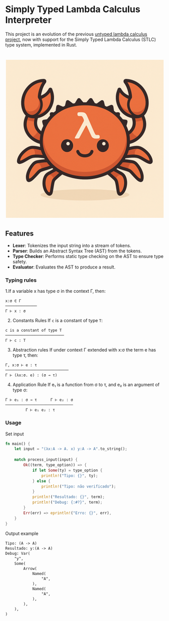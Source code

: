 # Simply Typed Lambda Calculus Interpreter

This project is an evolution of the previous [untyped lambda calculus project](https://github.com/z4nder/lambda-calculus), now with support for the Simply Typed Lambda Calculus (STLC) type system, implemented in Rust.

<h1 align="center">
  <img src="./assets/logo.png" alt="logo of project" width="500px" />
</h1>

## Features

*   **Lexer**: Tokenizes the input string into a stream of tokens.
*   **Parser**: Builds an Abstract Syntax Tree (AST) from the tokens.
*   **Type Checker**: Performs static type checking on the AST to ensure type safety.
*   **Evaluator**: Evaluates the AST to produce a result.


### Typing rules

1.If a variable x has type σ in the context Γ, then:
```
x:σ ∈ Γ
──────────────
Γ ⊢ x : σ
```

2. Constants Rules
If `c` is a constant of type `T`:
```
c is a constant of type T
──────────────────────────
Γ ⊢ c : T
```

3. Abstraction rules
If under context Γ extended with x:σ the term e has type τ, then:
```
Γ, x:σ ⊢ e : τ
────────────────────────────
Γ ⊢ (λx:σ. e) : (σ → τ)
```

4. Application Rule
If e₁ is a function from σ to τ, and e₂ is an argument of type σ:
```
Γ ⊢ e₁ : σ → τ      Γ ⊢ e₂ : σ
──────────────────────────────
         Γ ⊢ e₁ e₂ : τ
```

### Usage
Set input
```rust
fn main() {
    let input = "(λx:A -> A. x) y:A -> A".to_string();

    match process_input(input) {
        Ok((term, type_option)) => {
            if let Some(ty) = type_option {
                println!("Tipo: {}", ty);
            } else {
                println!("Tipo: não verificado");
            }
            println!("Resultado: {}", term);
            println!("Debug: {:#?}", term);
        }
        Err(err) => eprintln!("Erro: {}", err),
    }
}
```
Output example
```
Tipo: (A -> A)
Resultado: y:(A -> A)
Debug: Var(
    "y",
    Some(
        Arrow(
            Named(
                "A",
            ),
            Named(
                "A",
            ),
        ),
    ),
)
```